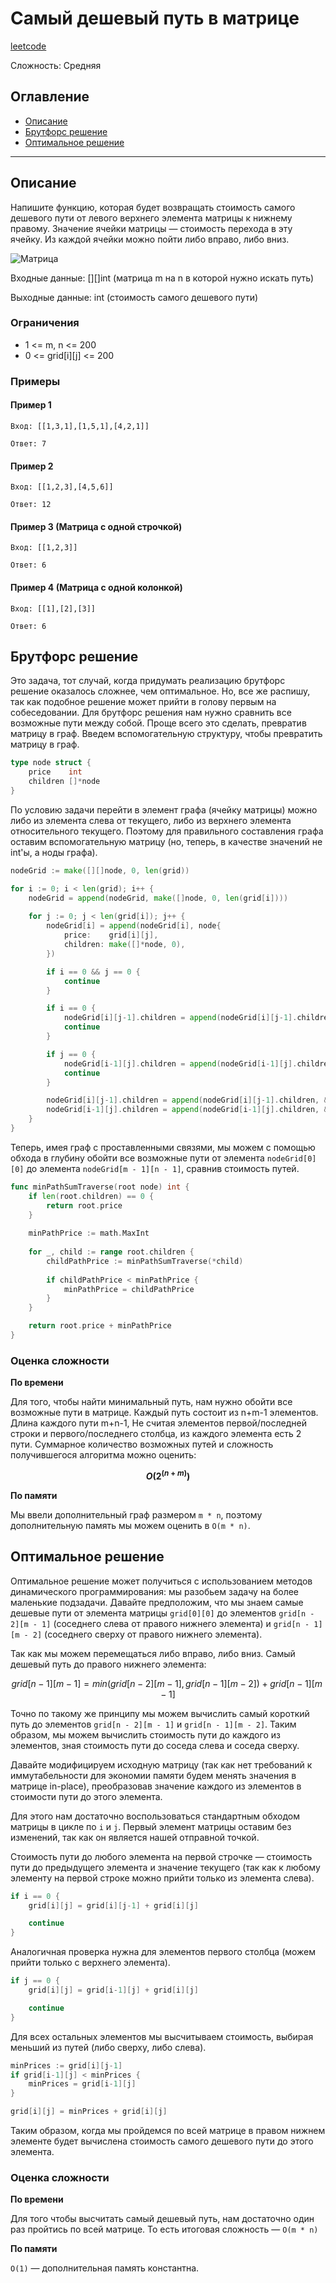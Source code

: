 # Самый дешевый путь в матрице

[leetcode](https://leetcode.com/problems/minimum-path-sum/description/)

Сложность: Средняя

## Оглавление

- [Описание](#description)
- [Брутфорс решение](#solution_1)
- [Оптимальное решение](#solution_2)

---

## <a name="description"></a>Описание

Напишите функцию, которая будет возвращать стоимость самого дешевого пути от левого верхнего элемента матрицы к нижнему правому.
Значение ячейки матрицы — стоимость перехода в эту ячейку. Из каждой ячейки можно пойти либо вправо, либо вниз.

![Матрица](./resources/grid.jpeg)

Входные данные: [][]int (матрица m на n в которой нужно искать путь)

Выходные данные: int (стоимость самого дешевого пути)

### Ограничения

- 1 <= m, n <= 200
- 0 <= grid[i][j] <= 200

### Примеры

#### Пример 1

```
Вход: [[1,3,1],[1,5,1],[4,2,1]]
```

```
Ответ: 7
```

#### Пример 2

```
Вход: [[1,2,3],[4,5,6]]
```

```
Ответ: 12
```


#### Пример 3 (Матрица с одной строчкой)

```
Вход: [[1,2,3]]
```

```
Ответ: 6
```


#### Пример 4 (Матрица с одной колонкой)

```
Вход: [[1],[2],[3]]
```

```
Ответ: 6
```

## <a name="solution_1"></a> Брутфорс решение

Это задача, тот случай, когда придумать реализацию брутфорс решение оказалось сложнее, чем оптимальное.
Но, все же распишу, так как подобное решение может прийти в голову первым на собеседовании. 
Для брутфорс решения нам нужно сравнить все возможные пути между собой. Проще всего это сделать, превратив матрицу в граф.
Введем вспомогательную структуру, чтобы превратить матрицу в граф.

```go
type node struct {
	price    int
	children []*node
}
```

По условию задачи перейти в элемент графа (ячейку матрицы) можно либо из элемента слева от текущего, либо из верхнего элемента относительного текущего.
Поэтому для правильного составления графа оставим вспомогательную матрицу (но, теперь, в качестве значений не int'ы, а ноды графа).
```go
nodeGrid := make([][]node, 0, len(grid))

for i := 0; i < len(grid); i++ {
    nodeGrid = append(nodeGrid, make([]node, 0, len(grid[i])))
	
    for j := 0; j < len(grid[i]); j++ {
        nodeGrid[i] = append(nodeGrid[i], node{
            price:    grid[i][j],
            children: make([]*node, 0),
        })

        if i == 0 && j == 0 {
            continue
        }

        if i == 0 {
            nodeGrid[i][j-1].children = append(nodeGrid[i][j-1].children, &nodeGrid[i][j])
            continue
        }

        if j == 0 {
            nodeGrid[i-1][j].children = append(nodeGrid[i-1][j].children, &nodeGrid[i][j])
            continue
        }

        nodeGrid[i][j-1].children = append(nodeGrid[i][j-1].children, &nodeGrid[i][j])
        nodeGrid[i-1][j].children = append(nodeGrid[i-1][j].children, &nodeGrid[i][j])
    }
}
```

Теперь, имея граф с проставленными связями, мы можем с помощью обхода в глубину обойти все возможные пути от элемента `nodeGrid[0][0]` до элемента `nodeGrid[m - 1][n - 1]`, сравнив стоимость путей.

```go
func minPathSumTraverse(root node) int {
	if len(root.children) == 0 {
		return root.price
	}
	
	minPathPrice := math.MaxInt
	
	for _, child := range root.children {
		childPathPrice := minPathSumTraverse(*child)
		
		if childPathPrice < minPathPrice {
			minPathPrice = childPathPrice
		}
	}

	return root.price + minPathPrice
}
```

### Оценка сложности

**По времени**

Для того, чтобы найти минимальный путь, нам нужно обойти все возможные пути в матрице. Каждый путь состоит из n+m-1 элементов.
Длина каждого пути m+n-1, Не считая элементов первой/последней строки и первого/последнего столбца, из каждого элемента есть 2 пути. Суммарное количество возможных путей и сложность получившегося алгоритма можно оценить: 

**$$ O(2^{(n+m)}) $$**

**По памяти**

Мы ввели дополнительный граф размером `m * n`, поэтому дополнительную память мы можем оценить в `O(m * n)`.

## <a name="solution_1"></a> Оптимальное решение

Оптимальное решение может получиться с использованием методов динамического программирования: мы разобьем задачу на более маленькие подзадачи.
Давайте предположим, что мы знаем самые дешевые пути от элемента матрицы `grid[0][0]` до элементов `grid[n - 2][m - 1]` (соседнего слева от правого нижнего элемента) и `grid[n - 1][m - 2]` (соседнего сверху от правого нижнего элемента).

Так как мы можем перемещаться либо вправо, либо вниз. Самый дешевый путь до правого нижнего элемента:

$$ grid[n-1][m-1] = min(grid[n-2][m-1], grid[n-1][m-2]) + grid[n-1][m-1] $$

Точно по такому же принципу мы можем вычислить самый короткий путь до элементов `grid[n - 2][m - 1]` и `grid[n - 1][m - 2]`.
Таким образом, мы можем вычислить стоимость пути до каждого из элементов, зная стоимость пути до соседа слева и соседа сверху.

Давайте модифицируем исходную матрицу (так как нет требований к иммутабельности для экономии памяти будем менять значения в матрице in-place), преобразовав значение каждого из элементов в стоимости пути до этого элемента.

Для этого нам достаточно воспользоваться стандартным обходом матрицы в цикле по `i` и `j`.
Первый элемент матрицы оставим без изменений, так как он является нашей отправной точкой.

Стоимость пути до любого элемента на первой строчке — стоимость пути до предыдущего элемента и значение текущего (так как к любому элементу на первой строке можно прийти только из элемента слева).
```go
if i == 0 {
    grid[i][j] = grid[i][j-1] + grid[i][j]

    continue
}
```

Аналогичная проверка нужна для элементов первого столбца (можем прийти только с верхнего элемента).

```go
if j == 0 {
    grid[i][j] = grid[i-1][j] + grid[i][j]

    continue
}
```

Для всех остальных элементов мы высчитываем стоимость, выбирая меньший из путей (либо сверху, либо слева).

```go
minPrices := grid[i][j-1]
if grid[i-1][j] < minPrices {
    minPrices = grid[i-1][j]
}

grid[i][j] = minPrices + grid[i][j]
```

Таким образом, когда мы пройдемся по всей матрице в правом нижнем элементе будет вычислена стоимость самого дешевого пути до этого элемента.

### Оценка сложности

**По времени**

Для того чтобы высчитать самый дешевый путь, нам достаточно один раз пройтись по всей матрице.
То есть итоговая сложность — `O(m * n)`

**По памяти**

`O(1)` — дополнительная память константна.
